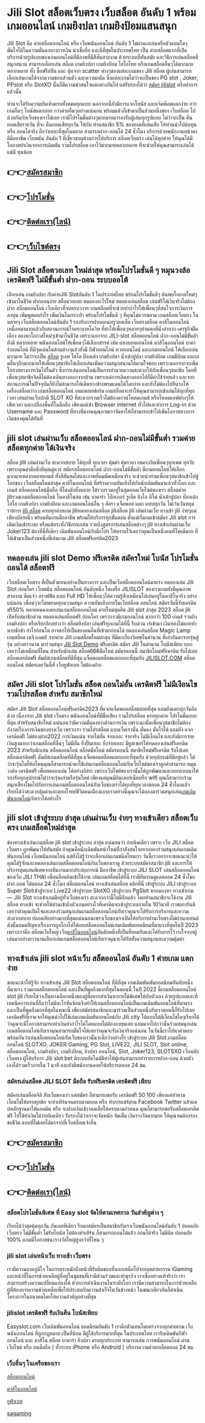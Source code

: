 
<h1>Jili Slot สล็อตเว็บตรง เว็บสล็อต อันดับ 1 พร้อมเกมออนไลน์ เกมยิงปลา เกมยิงป้อมแสนสนุก</h1>

Jili Slot คือ ค่ายสล็อตออนไลน์ หรือ เว็บพนันออนไลน์ อันดับ 1 ไม่ผ่านเอเย่นหรือตัวแทนใดๆ มั่นใจได้ในความมั่นคงทางการเงิน น่าเชื่อถือ และดีที่สุดในประเทศไทย เป็น ค่ายสล็อตแรกที่เปิดบริการด้วยรูปแบบของเกมออนไลน์ที่มีภาพที่มีสีสันสวยงาม ด้วยระบบที่ทันสมัย และวิธีการเล่นสล็อตที่สนุกสนาน สามารถเลือกเล่น สล็อต เกมยิงปลา เกมยิงป้อม ไฮโลไทย หรือเกมสล็อตอื่นๆได้มากมายหลากหลาย ทั้ง ซื้อฟรีสปิน และ ลุ้นจาก scatter ต่างๆของแต่ละเกมของ Jili สล็อต ผู้เล่นสามารถเลือกเล่นเกมได้จากความชอบส่วนตัว และความถนัด ซึ่งแต่ละเกมไม่ว่าจะเป็นของ PG slot , Joker, PPslot หรือ SlotXO นั้นก็มีความน่าสนใจแตกต่างกันไป แต่รับรองได้ว่า <a href="https://queenclub88.com/slot">สมัคร jilislot</a> หรือทำการแล้วนั้น

ท่านจะได้รับความบันเทิงครบทั้งหมดทุกแบบ นอกจากนี้ยังมีการแจกโบนัส และแจ๊คพ๊อตแตกง่าย กว่าเกมอื่นๆ โบนัสแตกบ่อย กว่าค่ายอื่นๆอย่างแน่นอน พร้อมแล้วก็เข้ามาเป็นส่วนหนึ่งของ เว็บสล็อต ไปด้วยกันกับเว็บของเราได้เลย เรามีโปรโมชั่นต่างๆมากมายมารองรับผู้เล่นทุกรูปแบบ ไม่ว่าจะเป็น คืนยอดเสียรายวัน ที่จะ คืนยอดเสียทุกวัน ให้กับ ท่านสมาชิก 5% ของยอดที่เล่นเสีย ให้ท่านนำไปต่อทุน หรือ ถอนได้จริง ถือว่าเยอะที่สุดในตลาด สามารถฝาก-ถอนได้ 24 ชั่วโมง บริการด้วยพนักงานหน้าตาดีมืออาชีพ เว็บพนัน อันดับ 1 ที่เชี่ยวชาญด้านการให้บริการ สล็อตเว็บตรง เล่นได้ทุกค่าย ให้คุณได้มีโอกาสทำเงินจากการเดิมพัน รวมโปรสล็อต เอาไว้มากมายหลากหลาย ที่จะช่วยให้คุณสามารถเล่นได้แม้มี ทุนน้อย

<h2>👉👉<a href="https://queenclub88.com/?register=true">สมัครสมาชิก</a></h2>
<h2>👉👉<a href="https://queenclub88.com/promotion">โปรโมชั่น</a></h2>
<h2>👉👉<a href="https://lin.ee/HrGLhgB">ติดต่อเรา(ไลน์)</a></h2>
<h2>👉👉<a href="https://queenclub88.com/">เว็บไซต์ตรง</a></h2>

<h2>Jili Slot สล็อตวอเลท ใหม่ล่าสุด พร้อมโปรโมชั่นดี ๆ หมุนวงล้อ เครดิตฟรี ไม่มีขั้นต่ำ ฝาก-ถอน ระบบออโต้</h2>

เลือกเล่น เกมยิงปลา กับค่ายJili Slotอันดับ 1 ในประเทศไทย พร้อมโปรโมชั่นดีๆ ค้นพบโอกาสใหม่ๆเข้ามาในชีวิต ฝากถอนง่าย สล็อตวอเลท ทดลองอะไรใหม่ ทดลองเล่นสล็อต เล่นฟรีได้เงินจริงไม่ต้องฝาก สล็อตออนไลน์ เว็บเดียวที่จบครบวงจร เกมสล็อตที่จะช่วยทำกำไรให้เพื่อนๆที่สนใจการเงินการลงทุน เพิ่มพูลผลกำไร เพิ่มเงินในกระเป๋า พร้อมโปรโมชั่นดี ๆ ที่คุณไม่ควรพลาด เกมสล็อตเว็บตรง ในหลายๆ เว็บสล็อตออนไลน์อันดับ 1 รองรับการฝากถอนทรูวอลเล็ต เว็บตรงสล็อต คาสิโนออนไลน์ เหนื่อยมามากแล้วกับสถานการณ์โรคระบาทโควิท ที่ทำให้เพื่อนๆหลายๆท่านตกที่นั่งลำบาก เศรฐกิจฝืดเคือง ลองหาโอกาสใหม่ๆเข้ามาในชีวิต เพราะนอกจาก JILI-slot สล็อตออนไลน์ ฝาก-ถอนไม่มีขั้นต่ำ ยังมี หลากหลาย พนันออนไลน์ให้เพื่อนๆได้เลือกสรรค์ เช่น แทงบอลออนไลน์ คาสิโนออนไลน์ บาคาร่าออนไลน์ ที่มีจุดเด่นในด้านต่างๆแล้วยังมี กีฬาออนไลน์ หวยออนไลน์ และเกมออนไลน์ ให้เลือกเล่นมากมาย ไม่ว่าจะเป็น <a href="https://queenclub88.com/">สล็อต</a> รูเลท ไฮโล ป๊อกเด้ง เกมยิงปลา น้ำเต้าปูปลา เกมยิงป้อม เกมตีป้อม และเกมอื่นๆอีกมากมายให้เพื่อนๆสมาชิกได้เลือกเล่นเพิ่มความสนุกสนานได้ตามใจชอบ เพราะนอกจากจะเพิ่มโอกาสทางการเงินไปในตัว ซึ่งการเล่นออนไลน์เป็นการอำนวยความสะดวกให้กับเพื่อนๆสมาชิก โดยที่เพื่อนๆสมาชิกจิลลี่ไม่ต้องเดินทางออกจากบ้าน เพราะแค่การเดินทางออกไปก็มีค่าใช้จ่ายแล้ว และจากสถานการณ์ในปัจจุบันก็ยังไม่สามารถให้เดินทางข้างพรมแดนได้โดยง่าย และยังไม่ต้องไปยืนรอให้เครื่องสล็อตว่าง เกมสล็อตออนไลน์ บนแพลทฟอร์ม เกมสล็อตจะทำให้คุณสามารถเข้าเล่นได้ทุกที่ทุกเวลา เล่นผ่านเว็บปกติ SLOT XO ที่สะดวกรวดเร็วไม่ต้องดาวน์โหลดเกมส์ หรือโหลดแอฟต่างๆให้เสียเวลา และเปลืองพื้นที่ในมือถือ เพียงแค่เข้า Browser internet ทั่วไปและทำการ Log-in ด้วย Username และ Password ที่ทางทีมงานคุณภาพเราจัดหาให้ก็สามารถเข้าไปเพิ่มโอกาสทางการเงินของคุณได้ทันที

<h2>jili slot เล่นผ่านเว็บ สล็อตออนไลน์ ฝาก-ถอนไม่มีขั้นต่ำ รวมค่ายสล็อตทุกค่าย ได้เงินจริง</h2>

สล็อต jilli เล่นผ่านเว็บ สะดวกสบาย ได้ทุกที่ ทุกเวลา คุ้มค่า คุ้มราคา เหมาะกับเพื่อนๆทุกเพศ ทุกวัย เพราะคุณค่าคือสิ่งที่คุณคู่ควร สมัครสล็อตออนไลน์ ฝาก-ถอนไม่มีขั้นต่ำ มีเกมออนไลน์ให้เลือกมากมายหลากหลายเกมส์ ทั้งสีสันสดใสและภาพที่คมชัดเหมือนจริง จะช่วยนำท่านเพื่อนๆสมาชิกเข้าไปสู่โลกของ เว็บสล็อตใหม่ล่าสุด คาสิโนออนไลน์ ที่สร้างความบันเทิงให้กับนักเดิมพันมาแล้วทั่วโลก และเกมส์ สล็อตออนไลน์มือถือ ที่โด่งดังทั้งหลาย ได้รวบรวมอยู่ในสุดยอดเว็บไซต์ของเรา สล็อตค่าย jiliรวมเกมสล็อตออนไลน์ ในคาสิโนสด เช่น บาคาร่า โป๊กเกอร์ รูเล็ต บิงโก คีโน่ น้ำเต้าปูปลา ป๊อกเด้ง ไฮโล เกมยิงปลา เกมยิงป้อม และเกมออนไลน์อื่น ๆ อัตรา แจ็คพอต แตก แทบทุกวัน ไม่เว้นวันหยุดราชการ <a href="https://queenclub88.com/slot">jili สล็อต</a> ครบทุกค่ายเกม jiliทดลองเล่นสล็อต jiliสล็อต jili เล่นผ่านเว็บ ทางเข้า jili ง่ายๆแค่เพียงปลายนิ้ว พร้อมทีมงานมืออาชีพ พร้อมให้บริการทุกขั้นตอน ตั้งแต่เริ่มกดเข้าสมัคร Jili slot การเติมเงินเข้าระบบ หรือแม้กระทั่งวิธีการเกล่น รวยถึงสูตรการเล่นสล็อตต่างๆ  jili ทางเข้าเล่นผ่านเว็บ Joker123 ต้องที่นี่ที่เดียว เดิมพันออนไลน์กับมือโปร ให้ทราบไว้เลยว่าคุณเป็นหนึ่งคนที่โชคดีมาก ที่ได้เข้ามาเป็นส่วนหนึ่งที่เล่นเกม Jili สล็อตฟรีเครดิต2023

<h2>ทดลองเล่น jili slot Demo ฟรีเครดิต สมัครใหม่ โบนัส โปรโมชั่น ถอนได้ สล็อตฟรี</h2>

เว็บสล็อตเว็บตรง ที่เป็นตัวแทนอย่างเป็นทางการ และเป็นเว็บสล็อตออนไลน์มาแรง ทดลองเล่น Jili Slot ก่อนใคร เว็บพนัน สล็อตออนไลน์ อันดับหนึ่ง ในเครือ JILISLOT ของเราแถมยังมีคุณภาพสวยงาม ชัดแจ๋ว กราฟฟิค แบบ Full HD ให้เพื่อนๆได้ความรู้สึกเหมือนไปเล่นอยู่ในคาสิโนจริง อย่างแน่นอน เพื่อนๆจะไม่พลาดทุกความสนุก ความบันเทิงภายในเว็บสล็อต ออนไลน์ สมัครวันนี้รับเครดิตฟรี50% หลายคนคงเคยเล่นเกมสล็อตออนไลน์ ค่ายใหม่สุดฮิต Jili slot ล่าสุด 2023 สล็อต jili เปิดรับสมาชิกด่วน ทดลองเล่นสล็อตฟรี ก่อนใคร เพราะเรามีเกมออนไลน์ มากกว่า 100 เกมส์ รวมถึงเกมยิงปลา หรือเรียกอีกอย่างว่า สล็อตยิงปลา เล่นฟรีทุกเกมได้ที่นี้ รีบด่วน เร่เข้ามา เงินทองไม่คอยท่า หากชักช้า กำไรก้อนโต อาจตกไปเป็นของคนอื่นที่เข้ามาก่อนได้ ทดลองเล่นสล็อต Magic Lamp เกมสล็อต เมจิ แลมป์ จากค่าย Jili เกมสล็อตใหม่ล่าสุด ที่มีตะเกียงวิเศษในตำนาน ที่เล่ากันมาจากรุ่นสู่รุ่น อย่างยาวนาน มาร่วมสนุก <a href="https://queenclub88.com/slot">Jili Slot Demo</a> ฟรีเครดิต สมัคร Jili ในตำนาน โบนัสเพียบ บอกเลยว่าไม่เหมือนที่ไหน สำหรับนักเล่น สล็อต666มือใหม่ สมัครตอนนี้ สมาชิกใหม่ฟรีเครดิต รับไปเลย สล็อตเครดิตฟรี สัมผัสเกมสล็อตที่ดีที่สุด แจ็คพอตสล็อตแตกเยอะที่สุดกับ <a href="https://queenclub88.com/slot">JILISLOT.COM</a> สล็อตออนไลน์ สมัครเลยวันนี้ที่ เว็บยูฟ่าเบท ไม่ต้องฝาก

<h2>สมัคร Jili slot โปรโมชั่น สล็อต ถอนไม่อั้น เครดิตฟรี ไม่มีเงือนไข รวมโปรสล็อต สำหรับ สมาชิกใหม่</h2>

สมัคร Jili Slot สล็อตออนไลน์ฟรีเครดิต2023 ที่แจกแจ็คพอตสล็อตบ่อยที่สุด แถมยังแตกทุกวันอีกด้วย เนื่องจาก Jili slot เว็บตรง พนันออนไลน์ที่มีชื่อเสียง รวมโปรสล็อต ครบทุกค่าย โปรโมชั่นเยอะที่สุด สำหรับสมาชิกใหม่ แน่นอนว่ามีความมั่นคงทางด้านการเงิน เพราะฉะนั้นเพื่อนๆสมาชิกไม่ต้องกังวลเรื่องการเงินของทางเว็บ เพราะเรา รวมโปรสล็อต แบบเว็บเรานั้น มั่นคง มั่นใจได้ แถมยัง แจกเครดิตฟรี ไม่ต้องฝาก2022 การเงินแน่น จ่ายไม่อั้น จ่ายเยอะ จ่ายจริง ไม่มีเงื่อนไข และยังมีการจ่ายเงินสูงมากกว่าเกมสล็อตที่อื่นๆ ไม่มีอั้น ยิ่งปั่นเยอะ ยิ่งจ่ายเยอะ มียูสเซอร์ให้ทดลองเล่นฟรีเครดิต 2023 สำหรับนักเล่น สล็อตออนไลน์ สล็อตมือใหม่ สมัครตอนนี้ สมาชิกใหม่ฟรีเครดิต รับไปเลย สล็อตเครดิตฟรี สัมผัสเกมสล็อตที่ดีที่สุด แจ็คพอตสล็อตแตกเยอะที่สุดกับ ด้วยอุปกรณ์ที่มีอยู่แล้ว ไม่ว่าจะรุ่นใดยี้ห้อไหนคุณก็สามารถนำมาใช้เล่นเกมสล็อตออนไลน์กับเว็บไซต์ของเราลูกค้าสามารถ หมุนวงล้อ เครดิตฟรี เพื่อทดลองเล่น ได้อย่างอิสระ เพราะเว็บไซต์ของเรานั้นได้ถูกพัฒนาและออกแบบมาให้รองรับทุกอุปกรณ์ไม่ว่าจะรุ่นเก่าหรือรุ่นใหม่ เพียงแค่คุณมีอินเตอร์เน็ตหรือ wifi คุณก็สามารถร่วมสนุกเสี่ยงโชคไปกับการเล่นเกมสล็อตออนไลน์กับเว็บของเราได้ทุกที่ทุกเวลาตลอด 24 ชั่วโมงแล้ว เรียกได้ว่าสะดวกคุ้มค่าและตอบโจทย์ชีวิตคนเมืองแบบเราอย่างนี้คุณจะไม่ลองมาร่วมสนุกเล่น<a href="https://queenclub88.com/slot">เกมเดิมพันออนไลน์</a>กับเราได้อย่างไร

<h2>jili slot เข้าสู่ระบบ ล่าสุด เล่นผ่านเว็บ ง่ายๆ ทางเข้าเดียว สล็อตเว็บตรง เกมสล็อตใหม่ล่าสุด</h2>

ช่องทางเข้าเล่นเกมสล็อต jili slot เข้าสู่ระบบ ล่าสุด แน่นอนว่า ง่ายนิดเดียว เพราะ เว็บ JILI สล็อตเว็บตรง ถูกพัฒนาให้ทันสมัย ถ้าคุณคือนักเดิมพันหน้าใหม่ที่กำลังสนใจอยากลองร่วมสนุกเล่นเกมเดิมพันออนไลน์ เว็บพนันออนไลน์ แต่ยังไม่รู้ว่าจะเลือกเล่นเกมชนิดไหนเรา วันนี้เราอยากจะขอแนะนำให้คุณได้รู้จักและทดลองเล่นเกมสล็อตออนไลน์กับเว็บของเราดู ด้วยระบบสมัครสมาชิก jili และการให้บริการสุดแสนพิเศษจากทีมงานมากประสบการณ์ มืออาชีพ เข้าสู่ระบบ JILI SLOT เล่นสล็อตออนไลน์ ของเว็บ JILI THAI เพื่อนล็อคอินเข้าใช้งาน เล่นเกมสล็อตได้ที่นี่ เรามีทีมงานดูแลตลอด 24 ชั่วโมง ฝาก ถอน ได้ตลอด 24 ชั่วโมง สล็อตออนไลน์ ทางเข้าเล่นสล็อต คลิกที่นี่ เข้าสู่ระบบ JILI เข้าสู่ระบบ Super Slotเข้าสู่ระบบ Live22 เข้าสู่ระบบ SlotXO เข้าสู่ระบบ PgSlot หากมองหา ทางเข้าเกม — Jili Slot ทางเข้าเกมมีอยู่ทั่วเว็บของเรา สะดวกกว่านี้ไม่มีอีกแล้ว โดยท่านสมาชิกจะใช้งาน Jili สล็อต ทางเข้า จะช่วยให้ท่านเข้าถึงตัวเกมอย่างไวที่เครดิตจะเช้าสู่ระบบภายใน 10วินาที เราขอการันตีเลยว่าถ้าคุณเปิดใจและลองร่วมสนุกเล่นเกมสล็อตออนไลน์กับเราคุณจะได้รับการบริการและความสะดวกสบาย ปลอดภัยอย่างมากที่สุดแน่นนอนเพราเว็บของเราเปิดให้บริการผ่านเว็บตรงไม่ผ่านเอเย่นต์ดังนั้นหมดปัญหาเรื่องการถูกโกงไปได้เลยสล็อตออนไลน์เกมเดิมพันยอดนิยมที่มาแรงที่สุดในปี 2023 เพราะเราคือ สล็อตเว็บใหญ่ เว็บ<a href="https://queenclub88.com/casino">คาสิโนออนไลน์</a>อันดับหนึ่งที่เป็นที่ยอมรับและได้รับการไว้วางใจจากผู้เล่นมาอย่างยาวนานเลือกเล่นเกมสล็อตออนไลน์กับเราคุณจะได้รับทั้งความสนุกและความคุ้มค่า

<h2>ทางเข้าเล่น jili slot หน้าเว็บ สล็ตออนไลน์ อันดับ 1 ค่ายเกม แตกง่าย</h2>

ขอแนะนำให้รู้จัก ทางเข้าเล่น Jili Slot  สล็อตออนไลน์ ที่ดีที่สุด เกมเดิมพันพันยอดนิยมอันดับหนึ่งที่มาแรง รวมเกมสล็อตออนไลน์ และเป็นที่พูดถึงมากที่สุดในตอนนี้ ในปี 2022 นี้เกมสล็อตออนไลน์ slot jili เรียกได้ว่าเป็นทางเลือกหนึ่งของผู้ที่อยากทำเงินหารายได้พิเศษให้กับตัวเอง ด้วยรูปแบบและที่เทคนิคการเล่นที่ถือว่าไม่มีอะไรซันซ้อนจึงทำให้เกมสล็อตออนไลน์เป็นเกมเดิมพันออนไลน์ที่มาแรงและเป็นที่พูดถึงมากที่สุดในขณะนี้ เพียงสมัครสมาชิกและมาร่วมเป็นส่วนหนึ่งกับเราตอนนี้ก็รับไปเลยเครดิตฟรีที่เราแจกให้คุณนำไปใช้เล่นเกมเดิมพันออนไลน์กับ Jili city ได้แบบไม่มีเงื่อนไขใดๆเรียกได้ว่าคุณจะมีโอกาสสามารถทำเงินทำกำไรได้โดยแบบไม่ต้องลงทุนเลย แถมมากไปกว่านั้นร่วมสมนุกเล่นเกมสล็อตอนไลน์กับเราคุณสามารถมั่นใจได้เลยว่าคุณจะรับเงินจริงแน่นอน ในวันนี้เราไปหาคำตอบพร้อมกันว่าเล่นสล็อตออนไลน์กับเว็บของเรานั้นจะดีกว่าอย่างไร เข้าสู่ระบบ Jili Slot.เกมสล็อตออนไลน์ SLOTXO, JOKER Gaming, PG Slot, LIVE22, JILI SLOT, Slot online, สล็อตออนไลน์, เกมยิงปลา, เกมยิงป้อม, ยิงปลา ออนไลน์, Slot, Joker123, SLOTSXO เว็บหลัก เว็บตรง ผู้ให้บริการ Jili slot bet มีระบบอัตโนมัติทำให้ผู้เล่นสามารถทำรายการฝาก-ถอน ด้วยตัวเองได้รวดเร็วภายใน 1 นาที และยังมีพนักงานคอยให้บริการตลอด 24 ชม.

<h3>สมัครเล่นสล็อต JILI SLOT มือถือ รับฟรีเครดิต เครดิตฟรี เพียบ</h3>

สมัครเล่นสล็อตจิลิ กับเว็บของเรา แค่สมัคร ก็สามารถขอรับ เครดิตฟรี 50 100 เพียงแค่ทำตามเงื่อนไขให้ครบทุกข้อ จะทำเทิร์นจนครบตามยอด หรือ ทำการแชร์ผ่าน Facebook Twitter แล้วแคปหลักฐานมาให้แอดมิน หรือ จะฝากเงินเข้าวอลเล็ทให้ครบตามกำหนด คุณก็สามารถขอรับสล็อตเครดิตฟรี ไปใช้ทำเงินได้ง่ายนิดเดียว รับรองได้ว่าเราจะจัดหนัก จัดเต็ม เงินรางวัลมากมาย ให้คุณจนต้องรองขอชีวิต แบบที่ไม่เคยได้มาจากที่เว็บสล็อตเจ้าอื่น

<h2>👉👉<a href="https://queenclub88.com/?register=true">สมัครสมาชิก</a></h2>
<h2>👉👉<a href="https://queenclub88.com/promotion">โปรโมชั่น</a></h2>
<h2>👉👉<a href="https://lin.ee/HrGLhgB">ติดต่อเรา(ไลน์)</a></h2>

<h3>สล็อตโปรโมชั่นพิเศษ ที่ Easy slot จัดให้ตามเทศกาล วันสำคัญต่าง ๆ</h3>

เรียกได้ว่าสุดคุ้มทุกวัน กันเลยทีเดียว รีบมาสมัครเป็นสมาชิกกับเราเว็บพนันออนไลน์อันดับ 1 ปลอดภัย เว็บตรง ไม่มีขั้นต่ำ ไม่รับโบนัส ไม่ต้องทำเทิร์น ก็สามารถถอนได้แล้ว ถอนได้จริง ไม่มีบิด ปลอดภัย 100%  แถมมีโอกาสชนะรางวัลใหญ่สูงกว่าที่ไหน ๆ

<h3>jili slot เล่นหน้าเว็บ ทางเข้า เว็บตรง</h3>

เรามีความภาคภูมิใจ ในการตระหนักถึงหน้าที่รับผิดชอบที่นอกเหนือไปจากอุตสาหกรรม iGaming และหน้าที่ในการช่วยเหลือผู้ที่อยู่ในชุมชนที่เรามีส่วนร่วมและทำธุรกิจ เราเชื่ออย่างแท้จริงว่า เราสามารถสร้างความเปลี่ยนแปลงได้ ด้วยการดำเนินงานในระดับโลก เรามีความสามารถในการช่วยเหลือผู้ที่ต้องการความช่วยเหลือเพื่อให้ประสบกับความสำเร็จในวันข้างหน้า ในขณะเดียวกันก็ดำเนินโครงการในอนาคตโดยให้ความสำคัญอย่างที่สุด

<h3>jilislot เครดิตฟรี รับเงินคืน โบนัสเพียบ</h3>

Easyslot.com เว็บเดิมพันออนไลน์ ยอดนิยมอันดับ 1 เราคือตัวแทนโดยตรงจากทุกค่ายเกม เว็บพนันออนไลน์ ที่ถูกกฎหมาย เป็นที่นิยม มีผู้ใช้บริการมากที่สุด ในประเทศไทย เรารับเดิมพันกีฬา ออนไลน์ และ คาสิโน สล็อต บาคาร่า ยิงปลา ครบทุกประเภท สามารถเล่น การพนันออนไลน์ ผ่านเว็บไซต์ หรือ บนมือถือ ( ทั้งระบบ iPhone หรือ Android ) บริการความช่วยเหลือตลอด 24 ชม.


<h3>เว็บอื่นๆ ในเครือของเรา</h3>

<a href="https://queenclub88.com/">สล็อตออนไลน์</a>

<a href="https://www.casinoroyale888.info/">คาสิโนออนไลน์</a>

<a href="https://ufabet888.live/">ยูฟ่าเบท</a>

<a href="https://sa-game24h.com/">sagaming</a>
